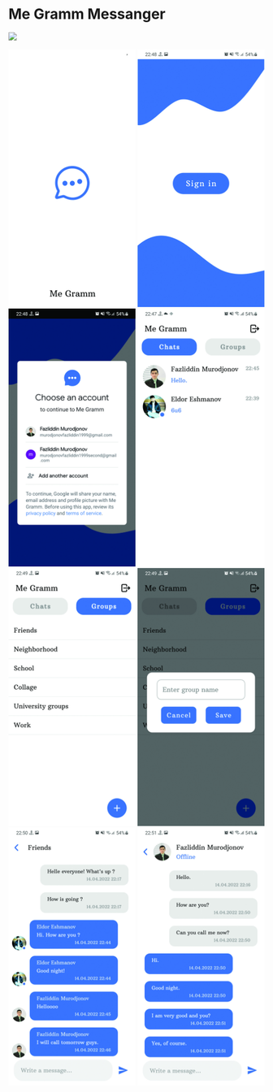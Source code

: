 # Me Gramm Messanger


<img src="images/video.gif" width = "800" > 

<img src="images/img_1.jpg" width = "250" > <img src="images/img_2.jpg" width = "250" > <img src="images/img_3.jpg" width = "250" >
<img src="images/img_4.jpg" width = "250" > <img src="images/img_5.jpg" width = "250" > <img src="images/img_6.jpg" width = "250" >
<img src="images/img_7.jpg" width = "250" > <img src="images/img_8.jpg" width = "250">
